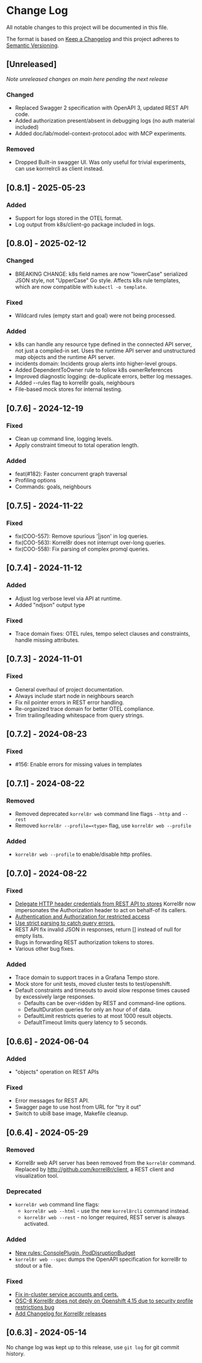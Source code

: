 # Change Log

All notable changes to this project will be documented in this file.

The format is based on [Keep a Changelog](http://keepachangelog.com/)
and this project adheres to [Semantic Versioning](http://semver.org/).

## [Unreleased]

_Note unreleased changes on main here pending the next release_

### Changed
- Replaced Swagger 2 specification with OpenAPI 3, updated REST API code.
- Added authorization present/absent in debugging logs (no auth material included)
- Added doc/lab/model-context-protocol.adoc with MCP experiments.

### Removed
- Dropped Built-in swagger UI.
  Was only useful for trivial experiments, can use korrrelrcli as client instead.

## [0.8.1] - 2025-05-23

### Added
- Support for logs stored in the OTEL format.
- Log output from k8s/client-go package included in logs.

## [0.8.0] - 2025-02-12

### Changed
- BREAKING CHANGE: k8s field names are now "lowerCase" serialized JSON style, not "UpperCase" Go style.
  Affects k8s rule templates, which are now compatible with `kubectl -o template`.

### Fixed
- Wildcard rules (empty start and goal) were not being processed.

### Added
- k8s can handle any resource type defined in the connected API server, not just a compiled-in set.
  Uses the runtime API server and unstructured map objects and the runtime API server.
- incidents domain: Incidents group alerts into higher-level groups. 
- Added DependentToOwner rule to follow k8s ownerReferences
- Improved diagnostic logging: de-duplicate errors, better log messages.
- Added --rules flag to korrel8r goals, neighbours
- File-based mock stores for internal testing.

## [0.7.6] - 2024-12-19

### Fixed
- Clean up command line, logging levels.
- Apply constraint timeout to total operation length.

### Added
- feat(#182): Faster concurrent graph traversal
- Profiling options
- Commands: goals, neighbours

## [0.7.5] - 2024-11-22

### Fixed
- fix(COO-557): Remove spurious '|json' in log queries.
- fix(COO-563): Korrel8r does not interrupt over-long queries.
- fix(COO-558): Fix parsing of complex promql queries.

## [0.7.4] - 2024-11-12

### Added
- Adjust log verbose level via API at runtime.
- Added "ndjson" output type

### Fixed
- Trace domain fixes: OTEL rules, tempo select clauses and constraints, handle missing attributes. 

## [0.7.3] - 2024-11-01

### Fixed
- General overhaul of project documentation.
- Always include start node in neighbours search
- Fix nil pointer errors in REST error handling.
- Re-organized trace domain for better OTEL compliance.
- Trim trailing/leading whitespace from query strings.

## [0.7.2] - 2024-08-23

### Fixed
- #156: Enable errors for missing values in templates

## [0.7.1] - 2024-08-22

### Removed

- Removed deprecated `korrel8r web` command line flags `--http` and `--rest`
- Removed `korrel8r --profile=<type>` flag, use `korrel8r web --profile`

### Added
-  `korrel8r web --profile` to enable/disable http profiles.

## [0.7.0] - 2024-08-22

### Fixed

- [Delegate HTTP header credentials from REST API to stores](https://github.com/korrel8r/korrel8r/issues/120)
  Korrel8r now impersonates the Authorization header to act on behalf-of its callers.
- [Authentication and Authorization for restricted access](https://github.com/korrel8r/korrel8r/issues/73)
- [Use strict parsing to catch query errors.](https://github.com/korrel8r/korrel8r/issues/107)
- REST API fix invalid JSON in responses, return [] instead of null for empty lists.
- Bugs in forwarding REST authorization tokens to stores.
- Various other bug fixes.

### Added
- Trace domain to support traces in a Grafana Tempo store.
- Mock store for unit tests, moved cluster tests to test/openshift.
- Default constraints and timeouts to avoid slow response times caused by excessively large responses.
  - Defaults can be over-ridden by REST and command-line options.
  - DefaultDuration queries for only an hour of of data.
  - DefaultLimit restricts queries to at most 1000 result objects.
  - DefaultTimeout limits query latency to 5 seconds.

## [0.6.6] - 2024-06-04

### Added
- "objects" operation on REST APIs

### Fixed
- Error messages for REST API.
- Swagger page to use host from URL for "try it out"
- Switch to ubi8 base image, Makefile cleanup.

## [0.6.4] - 2024-05-29

### Removed

- Korrel8r web API server has been removed from the `korrel8r` command.
  Replaced by http://github.com/korrel8r/client, a REST client and visualization tool.

### Deprecated

- `korrel8r web` command line flags:
  - `korrel8r web --html` - use the new `korrel8rcli` command instead.
  - `korrel8r web --rest` - no longer required, REST server is always activated.

### Added

-  [New rules: ConsolePlugin, PodDisruptionBudget](https://github.com/korrel8r/korrel8r/commit/98f449b8a764e213dfb0c5c8ae37763bb6b88907)
- `korrel8r web --spec` dumps the OpenAPI specification for korrel8r to stdout or a file.

### Fixed

- [Fix in-cluster service accounts and certs.](https://github.com/korrel8r/korrel8r/issues/116)
- [OSC-8 Korrel8r does not deply on Openshift 4.15 due to security profile restrictions bug](https://github.com/korrel8r/korrel8r/issues/105)
- [Add Changelog for Korrel8r releases](https://github.com/korrel8r/korrel8r/issues/102)


## [0.6.3] - 2024-05-14

No change log was kept up to this release, use `git log` for git commit history.
